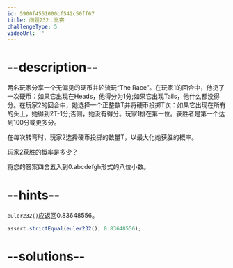 ```yaml
---
id: 5900f4551000cf542c50ff67
title: 问题232：比赛
challengeType: 5
videoUrl: ''
---
```


# --description--

两名玩家分享一个无偏见的硬币并轮流玩“The Race”。在玩家1的回合中，他扔了一次硬币：如果它出现在Heads，他得分为1分;如果它出现Tails，他什么都没得分。在玩家2的回合中，她选择一个正整数T并将硬币投掷T次：如果它出现在所有的头上，她得到2T-1分;否则，她没有得分。玩家1排在第一位。获胜者是第一个达到100分或更多分。

在每次转弯时，玩家2选择硬币投掷的数量T，以最大化她获胜的概率。

玩家2获胜的概率是多少？

将您的答案四舍五入到0.abcdefgh形式的八位小数。

# --hints--

`euler232()`应返回0.83648556。

```js
assert.strictEqual(euler232(), 0.83648556);
```

# --solutions--

